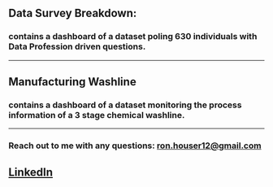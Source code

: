 ## Data Survey Breakdown:
### contains a dashboard of a dataset poling 630 individuals with Data Profession driven questions.
------------------------------------------------------------------------------------------------------------------------------------------------
## Manufacturing Washline
### contains a dashboard of a dataset monitoring the process information of a 3 stage chemical washline.
------------------------------------------------------------------------------------------------------------------------------------------------
### Reach out to me with any questions: ron.houser12@gmail.com

## [LinkedIn](https://www.linkedin.com/in/ron-houser-429052203/)
